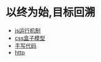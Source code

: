 # 以终为始,目标回溯

* [js运行机制](./js-run-origin.md)
* [css盒子模型](./css-box.md)
* [手写代码](./self-code.md)
* [http](./http.md)


<!-- * 切图高手  
* 功能交互击剑手  
* 框架搭建小保姆  
* 优化提效小能手  
* 算法小达人   -->

